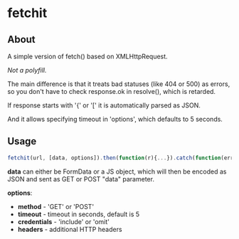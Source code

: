 
# fetchit

## About

A simple version of fetch() based on XMLHttpRequest.

_Not a polyfill._

The main difference is that it treats bad statuses (like 404 or 500) as errors, so you don't have to check response.ok in resolve(), which is retarded.

If response starts with '{' or '[' it is automatically parsed as JSON.

And it allows specifying timeout in 'options', which defaults to 5 seconds.

## Usage

```js
fetchit(url, [data, options]).then(function(r){...}).catch(function(error){...});
```

**data** can either be FormData or a JS object, which will then be encoded as JSON and sent as GET or POST "data" parameter.

**options**:

* **method** - 'GET' or 'POST'
* **timeout** - timeout in seconds, default is 5
* **credentials** - 'include' or 'omit'
* **headers** - additional HTTP headers
